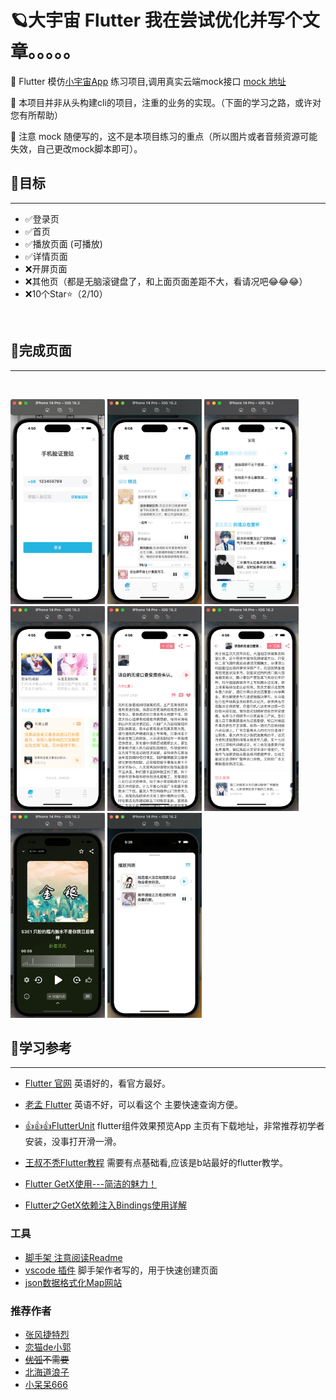 #  🪐大宇宙 Flutter 我在尝试优化并写个文章。。。。。

🚩 Flutter 模仿[小宇宙App](https://www.plutopod.com/) 练习项目,调用真实云端mock接口 [mock 地址](https://www.apifox.cn/apidoc/shared-343f119d-0318-425f-ba64-d2a291136766/api-66526781)

🚩 本项目并非从头构建cli的项目，注重的业务的实现。（下面的学习之路，或许对您有所帮助）

🚩 注意 mock 随便写的，这不是本项目练习的重点（所以图片或者音频资源可能失效，自己更改mock脚本即可）。
<br/>

## 🌱目标
<hr/>

- ✅登录页
- ✅首页
- ✅播放页面 (可播放) 
- ✅详情页面
- ❌开屏页面
- ❌其他页（都是无脑滚键盘了，和上面页面差距不大，看请况吧😂😂😂）
- ❌10个Star⭐（2/10）
<br/>

## 🌳完成页面 

<hr/>

<br>

<p align="left">
<img src="screenshots/sc.png" alt="Gallery Image" width="30%" />
<img src="screenshots/sc1.png" alt="Gallery Image" width="30%" />
<img src="screenshots/sc2.png" alt="Gallery Image" width="30%" />
<img src="screenshots/sc3.png" alt="Gallery Image" width="30%" />
<img src="screenshots/sc4.png" alt="Gallery Image" width="30%" />
<img src="screenshots/sc5.png" alt="Gallery Image" width="30%" />
<img src="screenshots/sc6.png" alt="Gallery Image" width="30%" />
<img src="screenshots/sc7.png" alt="Gallery Image" width="30%" />
</p>

## 🌻学习参考  
<hr/>

- [Flutter 官网](https://flutter.cn) 英语好的，看官方最好。
- [老孟 Flutter](http://www.laomengit.com/)  英语不好，可以看这个 主要快速查询方便。
- [👍👍👍FlutterUnit](https://github.com/toly1994328/FlutterUnit)  flutter组件效果预览App 主页有下载地址，非常推荐初学者安装，没事打开滑一滑。

- [王叔不秃Flutter教程](https://www.bilibili.com/video/BV1dt4y117J9/?spm_id_from=333.788&vd_source=009060b038d734b4de0f2c3ccf982d98) 需要有点基础看,应该是b站最好的flutter教学。
- [Flutter GetX使用---简洁的魅力！](https://juejin.cn/post/6924104248275763208)
- [Flutter之GetX依赖注入Bindings使用详解](https://juejin.cn/post/7062516045130498084)
### 工具 ###
- [脚手架 注意阅读Readme](https://github.com/xieyezi/flutter-getx-template)
- [vscode 插件](https://marketplace.visualstudio.com/items?itemName=xieyezi.monia-getx-template) 脚手架作者写的，用于快速创建页面
- [json数据格式化Map网站](https://app.quicktype.io/)
### 推荐作者 ###
- [张风捷特烈](https://juejin.cn/user/149189281194766)
- [恋猫de小郭](https://juejin.cn/user/817692379985752)
- ~~[优弧](https://juejin.cn/user/852876722177533)不需要~~
- [北海道浪子](https://juejin.cn/user/729731450022440) 
- [小呆呆666](https://juejin.cn/user/2840793776393847) 
 


